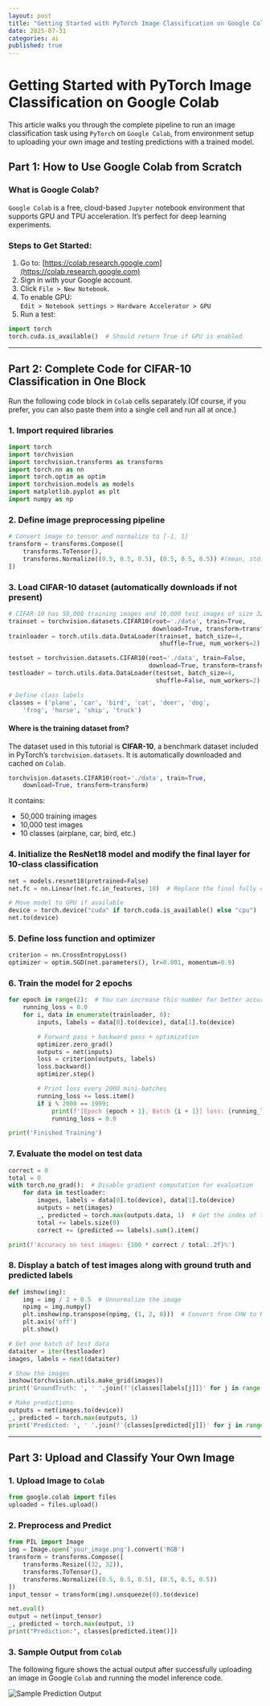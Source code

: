 ```yaml
---
layout: post
title: "Getting Started with PyTorch Image Classification on Google Colab"
date: 2025-07-31
categories: ai
published: true
---
```


# Getting Started with PyTorch Image Classification on Google Colab
This article walks you through the complete pipeline to run an image classification task using `PyTorch` on `Google Colab`, from environment setup to uploading your own image and testing predictions with a trained model.

## Part 1: How to Use Google Colab from Scratch

### What is Google Colab?

`Google Colab` is a free, cloud-based `Jupyter` notebook environment that supports GPU and TPU acceleration. It’s perfect for deep learning experiments.

### Steps to Get Started:

1. Go to: [https://colab.research.google.com](https://colab.research.google.com)
2. Sign in with your Google account.
3. Click `File > New Notebook`.
4. To enable GPU:  
   `Edit > Notebook settings > Hardware Accelerator > GPU`
5. Run a test:
```python
import torch
torch.cuda.is_available()  # Should return True if GPU is enabled
```

---

## Part 2: Complete Code for CIFAR-10 Classification in One Block

Run the following code block in `Colab` cells separately.(Of course, if you prefer, you can also paste them into a single cell and run all at once.)

### 1. Import required libraries
```python
import torch
import torchvision
import torchvision.transforms as transforms
import torch.nn as nn
import torch.optim as optim
import torchvision.models as models
import matplotlib.pyplot as plt
import numpy as np
```

### 2. Define image preprocessing pipeline
```python 
# Convert image to tensor and normalize to [-1, 1]
transform = transforms.Compose([
    transforms.ToTensor(),
    transforms.Normalize((0.5, 0.5, 0.5), (0.5, 0.5, 0.5)) #(mean, std) for RGB channels
])
```

### 3. Load CIFAR-10 dataset (automatically downloads if not present)
```python 
# CIFAR-10 has 50,000 training images and 10,000 test images of size 32x32
trainset = torchvision.datasets.CIFAR10(root='./data', train=True,
                                        download=True, transform=transform)
trainloader = torch.utils.data.DataLoader(trainset, batch_size=4,
                                          shuffle=True, num_workers=2)

testset = torchvision.datasets.CIFAR10(root='./data', train=False,
                                       download=True, transform=transform)
testloader = torch.utils.data.DataLoader(testset, batch_size=4,
                                         shuffle=False, num_workers=2)

# Define class labels
classes = ('plane', 'car', 'bird', 'cat', 'deer', 'dog', 
	'frog', 'horse', 'ship', 'truck')
```

#### Where is the training dataset from?
The dataset used in this tutorial is **CIFAR-10**, a benchmark dataset included in PyTorch’s `torchvision.datasets`. It is automatically downloaded and cached on `Colab`.
```python
torchvision.datasets.CIFAR10(root='./data', train=True, 
	download=True, transform=transform)
```

It contains:
- 50,000 training images
- 10,000 test images
- 10 classes (airplane, car, bird, etc.)

### 4. Initialize the ResNet18 model and modify the final layer for 10-class classification
```python
net = models.resnet18(pretrained=False)
net.fc = nn.Linear(net.fc.in_features, 10)  # Replace the final fully connected layer

# Move model to GPU if available
device = torch.device("cuda" if torch.cuda.is_available() else "cpu")
net.to(device)
```

### 5. Define loss function and optimizer
```python 
criterion = nn.CrossEntropyLoss()
optimizer = optim.SGD(net.parameters(), lr=0.001, momentum=0.9)
```

### 6. Train the model for 2 epochs
```python 
for epoch in range(2):  # You can increase this number for better accuracy
    running_loss = 0.0
    for i, data in enumerate(trainloader, 0):
        inputs, labels = data[0].to(device), data[1].to(device)

        # Forward pass + backward pass + optimization
        optimizer.zero_grad()
        outputs = net(inputs)
        loss = criterion(outputs, labels)
        loss.backward()
        optimizer.step()

        # Print loss every 2000 mini-batches
        running_loss += loss.item()
        if i % 2000 == 1999:
            print(f'[Epoch {epoch + 1}, Batch {i + 1}] loss: {running_loss / 2000:.3f}')
            running_loss = 0.0

print('Finished Training')
```

### 7. Evaluate the model on test data
```python 
correct = 0
total = 0
with torch.no_grad():  # Disable gradient computation for evaluation
    for data in testloader:
        images, labels = data[0].to(device), data[1].to(device)
        outputs = net(images)
        _, predicted = torch.max(outputs.data, 1)  # Get the index of the max log-probability
        total += labels.size(0)
        correct += (predicted == labels).sum().item()

print(f'Accuracy on test images: {100 * correct / total:.2f}%')
```

### 8. Display a batch of test images along with ground truth and predicted labels
```python 
def imshow(img):
    img = img / 2 + 0.5  # Unnormalize the image
    npimg = img.numpy()
    plt.imshow(np.transpose(npimg, (1, 2, 0)))  # Convert from CHW to HWC
    plt.axis('off')
    plt.show()

# Get one batch of test data
dataiter = iter(testloader)
images, labels = next(dataiter)

# Show the images
imshow(torchvision.utils.make_grid(images))
print('GroundTruth: ', ' '.join(f'{classes[labels[j]]}' for j in range(4)))

# Make predictions
outputs = net(images.to(device))
_, predicted = torch.max(outputs, 1)
print('Predicted: ', ' '.join(f'{classes[predicted[j]]}' for j in range(4)))
```

---

## Part 3: Upload and Classify Your Own Image

### 1. Upload Image to `Colab`
```python
from google.colab import files
uploaded = files.upload()
```

### 2. Preprocess and Predict
```python
from PIL import Image
img = Image.open('your_image.png').convert('RGB')
transform = transforms.Compose([
    transforms.Resize((32, 32)),
    transforms.ToTensor(),
    transforms.Normalize((0.5, 0.5, 0.5), (0.5, 0.5, 0.5))
])
input_tensor = transform(img).unsqueeze(0).to(device)

net.eval()
output = net(input_tensor)
_, predicted = torch.max(output, 1)
print("Prediction:", classes[predicted.item()])
```

### 3. Sample Output from `Colab`
The following figure shows the actual output after successfully uploading an image in Google `Colab` and running the model inference code.

![Sample Prediction Output](/assets/images/2025_07_31_cifar10_batch_output.jpg)
